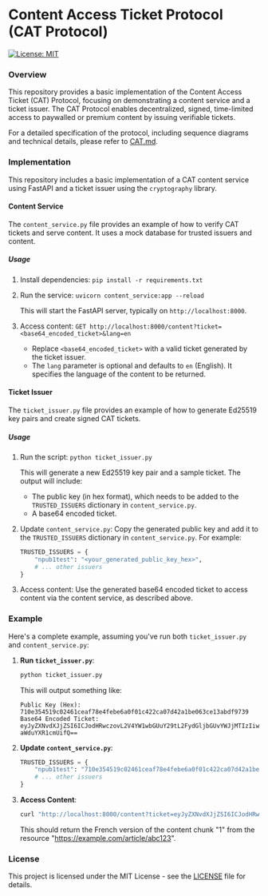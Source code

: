 # Content Access Ticket Protocol (CAT Protocol)

[![License: MIT](https://img.shields.io/badge/License-MIT-yellow.svg)](https://opensource.org/licenses/MIT)

### Overview

This repository provides a basic implementation of the Content Access Ticket (CAT) Protocol, focusing on demonstrating a content service and a ticket issuer. The CAT Protocol enables decentralized, signed, time-limited access to paywalled or premium content by issuing verifiable tickets.

For a detailed specification of the protocol, including sequence diagrams and technical details, please refer to [CAT.md](CAT.md).

### Implementation

This repository includes a basic implementation of a CAT content service using FastAPI and a ticket issuer using the `cryptography` library.

#### Content Service

The `content_service.py` file provides an example of how to verify CAT tickets and serve content. It uses a mock database for trusted issuers and content.

##### Usage

1.  Install dependencies: `pip install -r requirements.txt`
2.  Run the service: `uvicorn content_service:app --reload`

    This will start the FastAPI server, typically on `http://localhost:8000`.
3.  Access content: `GET http://localhost:8000/content?ticket=<base64_encoded_ticket>&lang=en`

    *   Replace `<base64_encoded_ticket>` with a valid ticket generated by the ticket issuer.
    *   The `lang` parameter is optional and defaults to `en` (English).  It specifies the language of the content to be returned.

#### Ticket Issuer

The `ticket_issuer.py` file provides an example of how to generate Ed25519 key pairs and create signed CAT tickets.

##### Usage

1.  Run the script: `python ticket_issuer.py`

    This will generate a new Ed25519 key pair and a sample ticket.  The output will include:
    *   The public key (in hex format), which needs to be added to the `TRUSTED_ISSUERS` dictionary in `content_service.py`.
    *   A base64 encoded ticket.
2.  Update `content_service.py`: Copy the generated public key and add it to the `TRUSTED_ISSUERS` dictionary in `content_service.py`.  For example:

    ```python
    TRUSTED_ISSUERS = {
        "npub1test": "<your_generated_public_key_hex>",
        # ... other issuers
    }
    ```
3.  Access content: Use the generated base64 encoded ticket to access content via the content service, as described above.

### Example

Here's a complete example, assuming you've run both `ticket_issuer.py` and `content_service.py`:

1.  **Run `ticket_issuer.py`**:

    ```bash
    python ticket_issuer.py
    ```

    This will output something like:

    ```
    Public Key (Hex): 710e354519c02461ceaf78e4febe6a0f01c422ca07d42a1be063ce13abdf9739
    Base64 Encoded Ticket: eyJyZXNvdXJjZSI6ICJodHRwczovL2V4YW1wbGUuY29tL2FydGljbGUvYWJjMTIzIiwgInRzIjogMTcwNzM3NzU0MCwgImV4cCI6IDE3MDczNzc4NDAsICJjaHVuayI6ICIxIiwgInB1YmtleSI6ICJucHViMXRlc3QiLCAic2lnIjogIm1vY2tz aWduYXR1cmUifQ==
    ```

2.  **Update `content_service.py`**:

    ```python
    TRUSTED_ISSUERS = {
        "npub1test": "710e354519c02461ceaf78e4febe6a0f01c422ca07d42a1be063ce13abdf9739",
        # ... other issuers
    }
    ```

3.  **Access Content**:

    ```bash
    curl "http://localhost:8000/content?ticket=eyJyZXNvdXJjZSI6ICJodHRwczovL2V4YW1wbGUuY29tL2FydGljbGUvYWJjMTIzIiwgInRzIjogMTcwNzM3NzU0MCwgImV4cCI6IDE3MDczNzc4NDAsICJjaHVuayI6ICIxIiwgInB1YmtleSI6ICJucHViMXRlc3QiLCAic2lnIjogIm1vY2tz aWduYXR1cmUifQ==&lang=fr"
    ```

    This should return the French version of the content chunk "1" from the resource "https://example.com/article/abc123".

### License

This project is licensed under the MIT License - see the [LICENSE](LICENSE) file for details.

